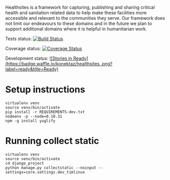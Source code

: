 Healthsites is a framework for capturing, publishing and sharing critical
health and sanitation related data to help make these facilities more 
accessible and relevant to the communities they serve. Our framework does not 
limit our endeavours to these domains and in the future we plan to support 
additional domains where it is helpful in humanitarian work.


Tests status: [![Build Status](https://travis-ci.org/konektaz/healthsites.svg)](https://travis-ci.org/konektaz/healthsites)

Coverage status: [![Coverage Status](https://coveralls.io/repos/timlinux/healthsites/badge.png)](https://coveralls.io/r/timlinux/healthsites)

Development status: [![Stories in Ready](https://badge.waffle.io/konektaz/healthsites
.png?label=ready&title=Ready)](https://waffle.io/konektaz/healthsites)




# Setup instructions

```
virtualenv venv
source venv/bin/activate
pip install -r REQUIREMENTS-dev.txt
nodeenv -p --node=0.10.31
npm -g install yuglify
```

# Running collect static

```
virtualenv venv
source venv/bin/activate
cd django_project
python manage.py collectstatic --noinput --settings=core.settings.dev_timlinux
```


